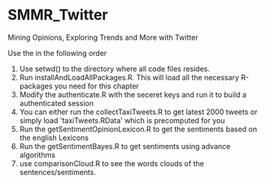 SMMR_Twitter
============

Mining Opinions, Exploring Trends and More with Twitter

Use the in the following order
1. Use setwd() to the directory where all code files resides.
2. Run installAndLoadAllPackages.R. This will load all the necessary R-packages you need for this chapter
3. Modify the authenticate.R with the seceret keys and run it to build a authenticated session
4. You can either run the collectTaxiTweets.R to get latest 2000 tweets or simply load 'taxiTweets.RData' which is precomputed for you
5. Run the getSentimentOpinionLexicon.R to get the sentiments based on the english Lexicons
6. Run the getSentimentBayes.R to get sentiments using advance algorithms
7. use comparisonCloud.R to see the words clouds of the sentences/sentiments.
